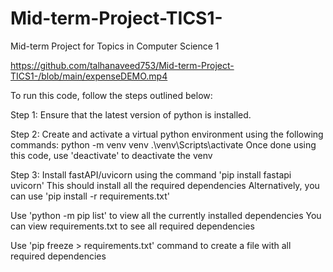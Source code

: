 # Mid-term-Project-TICS1-
Mid-term Project for Topics in Computer Science 1

https://github.com/talhanaveed753/Mid-term-Project-TICS1-/blob/main/expenseDEMO.mp4

To run this code, follow the steps outlined below:

Step 1: Ensure that the latest version of python is installed.

Step 2: Create and activate a virtual python environment using the following commands:
        python -m venv venv
        .\venv\Scripts\activate
        Once done using this code, use 'deactivate' to deactivate the venv

Step 3: Install fastAPI/uvicorn using the command 'pip install fastapi uvicorn'
        This should install all the required dependencies
        Alternatively, you can use 'pip install -r requirements.txt'

Use 'python -m pip list' to view all the currently installed dependencies
You can view requirements.txt to see all required dependencies

Use 'pip freeze > requirements.txt' command to create a file with all required dependencies
